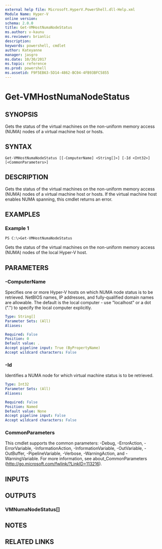 ```yaml
---
external help file: Microsoft.HyperV.PowerShell.dll-Help.xml
Module Name: Hyper-V
online version: 
schema: 2.0.0
title: Get-VMHostNumaNodeStatus
ms.author: v-kaunu
ms.reviewer: brianlic
description: 
keywords: powershell, cmdlet
author: Kateyanne
manager: jasgro
ms.date: 10/30/2017
ms.topic: reference
ms.prod: powershell
ms.assetid: F9F5EB63-5D14-4862-BC04-4FB93BFC5855
---
```


# Get-VMHostNumaNodeStatus

## SYNOPSIS
Gets the status of the virtual machines on the non-uniform memory access (NUMA) nodes of a virtual machine host or hosts.

## SYNTAX

```
Get-VMHostNumaNodeStatus [[-ComputerName] <String[]>] [-Id <Int32>] [<CommonParameters>]
```

## DESCRIPTION
Gets the status of the virtual machines on the non-uniform memory access (NUMA) nodes of a virtual machine host or hosts.
If the virtual machine host enables NUMA spanning, this cmdlet returns an error.

## EXAMPLES

### Example 1
```
PS C:\>Get-VMHostNumaNodeStatus
```

Gets the status of the virtual machines on the non-uniform memory access (NUMA) nodes of the local Hyper-V host.

## PARAMETERS

### -ComputerName
Specifies one or more Hyper-V hosts on which NUMA node status is to be retrieved.
NetBIOS names, IP addresses, and fully-qualified domain names are allowable.
The default is the local computer - use "localhost" or a dot (".") to specify the local computer explicitly.

```yaml
Type: String[]
Parameter Sets: (All)
Aliases: 

Required: False
Position: 0
Default value: .
Accept pipeline input: True (ByPropertyName)
Accept wildcard characters: False
```

### -Id
Identifies a NUMA node for which virtual machine status is to be retrieved.

```yaml
Type: Int32
Parameter Sets: (All)
Aliases: 

Required: False
Position: Named
Default value: None
Accept pipeline input: False
Accept wildcard characters: False
```

### CommonParameters
This cmdlet supports the common parameters: -Debug, -ErrorAction, -ErrorVariable, -InformationAction, -InformationVariable, -OutVariable, -OutBuffer, -PipelineVariable, -Verbose, -WarningAction, and -WarningVariable. For more information, see about_CommonParameters (http://go.microsoft.com/fwlink/?LinkID=113216).

## INPUTS

## OUTPUTS

### VMNumaNodeStatus[]

## NOTES

## RELATED LINKS

